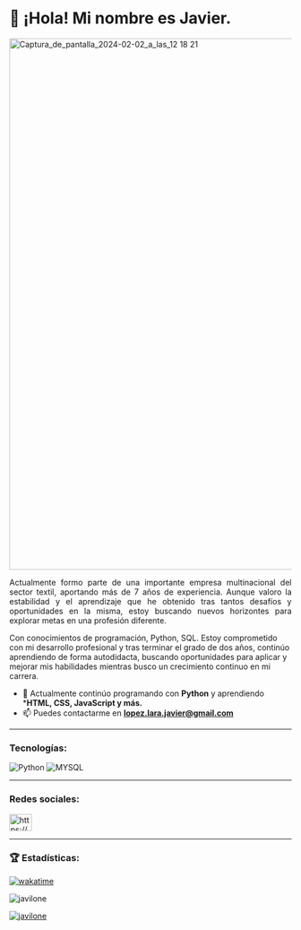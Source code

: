 <h1 align="left">👋 ¡Hola! Mi nombre es Javier.</h1>
<img width="948" alt="Captura_de_pantalla_2024-02-02_a_las_12 18 21" src="https://github.com/Javilone/Javilone/assets/97972589/eb82e1f4-08ff-4219-9580-40d713aa495c">

<p style="text-align: justify;">
Actualmente formo parte de una importante empresa multinacional del sector textil, aportando más de 7 años de experiencia. Aunque valoro la estabilidad y el aprendizaje que he obtenido tras tantos desafíos y oportunidades en la misma, estoy buscando nuevos horizontes para explorar metas en una profesión diferente.

Con conocimientos de programación, Python, SQL. Estoy comprometido con mi desarrollo profesional y tras terminar el grado de dos años, continúo aprendiendo de forma autodidacta, buscando oportunidades para aplicar y mejorar mis habilidades mientras busco un crecimiento continuo en mi carrera.
</p>

- 🌱 Actualmente continúo programando con **Python** y aprendiendo ***HTML, CSS, JavaScript y más.**
- 📫 Puedes contactarme en **lopez.lara.javier@gmail.com**

<hr></hr>
<h3 align="left">Tecnologías:</h3>

<img alt="Python" src="https://img.shields.io/badge/PYTHON-yellow?style=for-the-badge&logo=python&labelColor=white"> <img alt="MYSQL" src="https://img.shields.io/badge/MYSQL-lightgrey?style=for-the-badge&logo=mysql&labelColor=white">

<hr></hr>
<h3 align="left">Redes sociales: </h3>
<p align="left"><a href="https://linkedin.com/in/https://www.linkedin.com/in/javier-lopez-lara/" target="blank"><img align="center" src="https://raw.githubusercontent.com/rahuldkjain/github-profile-readme-generator/master/src/images/icons/Social/linked-in-alt.svg" alt="https://www.linkedin.com/in/javier-lopez-lara/" height="30" width="40" /></a>
</p>

<hr></hr>
<h3 align="left">🏆 Estadísticas: </h3>

[![wakatime](https://wakatime.com/badge/user/018d6997-8ac3-4b8f-a7ef-bff77a76bc49.svg)](https://wakatime.com/@018d6997-8ac3-4b8f-a7ef-bff77a76bc49)
<p><img align="center" src="https://github-readme-stats.vercel.app/api/top-langs?username=javilone&show_icons=true&theme=merko&locale=en&layout=compact" alt="javilone" /></p>
<p align="left"> <a href="https://github.com/ryo-ma/github-profile-trophy"><img src="https://github-profile-trophy.vercel.app/?username=javilone" alt="javilone" /></a> </p>



<!--
**Javilone/Javilone** is a ✨ _special_ ✨ repository because its `README.md` (this file) appears on your GitHub profile.

Here are some ideas to get you started:

- 🔭 I’m currently working on ...
- 🌱 I’m currently learning ...
- 👯 I’m looking to collaborate on ...
- 🤔 I’m looking for help with ...
- 💬 Ask me about ...
- 📫 How to reach me: ...
- 😄 Pronouns: ...
- ⚡ Fun fact: ...
-->
